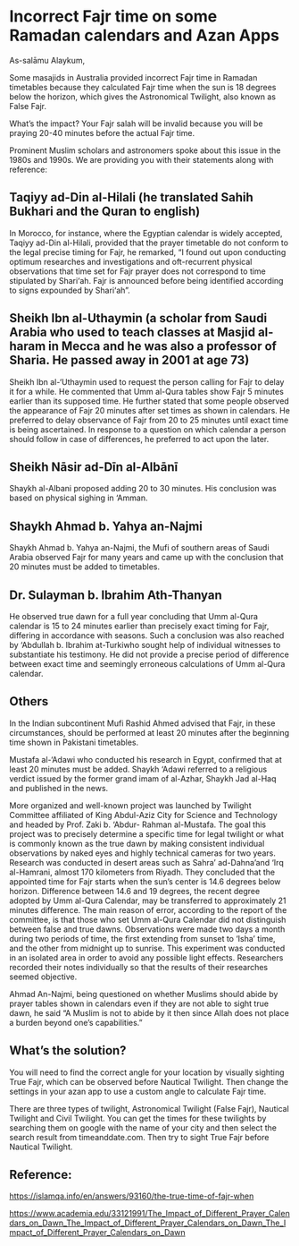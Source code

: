 # Incorrect Fajr time on some Ramadan calendars and Azan Apps

As-salāmu Alaykum,


Some masajids in Australia provided incorrect Fajr time in Ramadan timetables because they calculated Fajr time when the sun is 18 degrees below the horizon, which gives the Astronomical Twilight, also known as False Fajr.

What’s the impact? Your Fajr salah will be invalid because you will be praying 20-40 minutes before the actual Fajr time.

Prominent Muslim scholars and astronomers spoke about this issue in the 1980s and 1990s. We are providing you with their statements along with reference: 

## Taqiyy ad-Din al-Hilali (he translated Sahih Bukhari and the Quran to english)

In Morocco, for instance, where the Egyptian calendar is widely accepted, Taqiyy ad-Din al-Hilali, provided that the prayer timetable do not conform to the legal precise timing for Fajr, he remarked, “I found out upon conducting optimum researches and investigations and oft-recurrent physical observations that time set for Fajr prayer does not correspond to time stipulated by Shari‘ah. Fajr is announced before being identified according to signs expounded by Shari‘ah”.

## Sheikh Ibn al-Uthaymin (a scholar from Saudi Arabia who used to teach classes at Masjid al-haram in Mecca and he was also a professor of Sharia. He passed away in 2001 at age 73)

Sheikh Ibn al-‘Uthaymin used to request the person calling for Fajr to delay it for a while. He commented that Umm al-Qura tables show Fajr 5 minutes earlier than its supposed time. He further stated that some people observed the appearance of Fajr 20 minutes after set times as shown in calendars. He preferred to delay observance of Fajr from 20 to 25 minutes until exact time is being ascertained. In response to a question on which calendar a person should follow in case of differences, he preferred to act upon the later.

## Sheikh Nāsir ad-Dīn al-Albānī

Shaykh al-Albani proposed adding 20 to 30 minutes. His conclusion was based on physical sighing in ‘Amman. 

## Shaykh Ahmad b. Yahya an-Najmi

Shaykh Ahmad b. Yahya an-Najmi, the Mufi of southern areas of Saudi Arabia observed Fajr 
for many years and came up with the conclusion that 20 minutes must be added to timetables. 

## Dr. Sulayman b. Ibrahim Ath-Thanyan 

He observed true dawn for a full year concluding that Umm al-Qura calendar is 15 to 24 minutes earlier than precisely exact timing for Fajr, differing in accordance with seasons. Such a conclusion was also reached by ‘Abdullah b. Ibrahim at-Turkiwho sought help of individual witnesses to substantiate his testimony. He did not provide a precise period of difference between exact time and seemingly erroneous calculations of Umm al-Qura calendar.

## Others

In the Indian subcontinent Mufi Rashid Ahmed advised that Fajr, in these circumstances, should be performed at least 20 minutes after the beginning time shown in Pakistani timetables.

Mustafa al-‘Adawi who conducted his research in Egypt, confirmed that at least 20 minutes must be added. Shaykh ‘Adawi referred to a religious verdict issued by the former grand imam of al-Azhar, Shaykh Jad al-Haq and published in the news.

More organized and well-known project was launched by Twilight Committee affiliated of 
King Abdul-Aziz City for Science and Technology and headed by Prof. Zaki b. ‘Abdur-
Rahman al-Mustafa. The goal this project was to precisely determine a specific time for legal 
twilight or what is commonly known as the true dawn by making consistent individual 
observations by naked eyes and highly technical cameras for two years. Research was conducted in desert areas such as Sahra’ ad-Dahna’and ‘Irq al-Hamrani, almost 170 kilometers from Riyadh. They concluded that the appointed time for Fajr starts when the sun’s center is 14.6 degrees below horizon. Difference between 14.6 and 19 degrees, the recent degree adopted by Umm al-Qura Calendar, may be transferred to approximately 21 minutes difference. The main reason of error, according to the report of the committee, is that those who set Umm al-Qura Calendar did not distinguish between false and true dawns. Observations were made two days a month during two periods of time, the first extending from sunset to ‘Isha’ time, and the other from midnight up to sunrise. This experiment was conducted in an isolated area in order to avoid any possible light effects. Researchers recorded their notes individually so that the results of their researches seemed objective.

Ahmad An-Najmi, being questioned on whether Muslims should abide by prayer tables shown in calendars even if they are not able to sight true dawn, he said “A Muslim is not to abide by it then since Allah does not place a burden beyond one’s capabilities.”

## What’s the solution?

You will need to find the correct angle for your location by visually sighting True Fajr, which can be observed before Nautical Twilight. Then change the settings in your azan app to use a custom angle to calculate Fajr time. 

There are three types of twilight, Astronomical Twilight (False Fajr), Nautical Twilight and Civil Twilight. You can get the times for these twilights by searching them on google with the name of your city and then select the search result from timeanddate.com. Then try to sight True Fajr before Nautical Twilight.


## Reference:

https://islamqa.info/en/answers/93160/the-true-time-of-fajr-when

https://www.academia.edu/33121991/The_Impact_of_Different_Prayer_Calendars_on_Dawn_The_Impact_of_Different_Prayer_Calendars_on_Dawn_The_Impact_of_Different_Prayer_Calendars_on_Dawn
